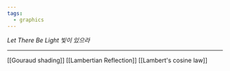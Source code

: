 ```yaml
---
tags:
  - graphics
---
```


_Let There Be Light_
_빛이 있으라_

---

[[Gouraud shading]]
[[Lambertian Reflection]]
[[Lambert's cosine law]]